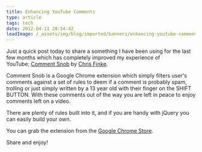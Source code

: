 ```yaml
---
title: Enhancing YouTube Comments
type: article
tags: tech
date: 2012-04-11 20:54:42
leadImage: /_assets/img/blog/imported/banners/enhancing-youtube-comments.jpg
---
```

<p>
 Just a quick post today to share a something I have been using for the last few months which has completely improved my experience of YouTube;&nbsp;<a href="http://www.chrisfinke.com/comment-snob/" target="_blank">Comment Snob</a>&nbsp;by&nbsp;<a href="http://www.chrisfinke.com/" target="_blank">Chris Finke</a>.</p>
<p class="p1">
 Comment Snob is a Google Chrome extension which simply filters user&#39;s comments against a set of rules to deem if a comment is probably spam, trolling or just simply written by a 13 year old with their finger on the SHIFT BUTTON.&nbsp;With these comments out of the way you are left in peace to enjoy comments left on a video.</p>
<p class="p1">
 There are plenty of rules built into it, and if you are handy with jQuery you can easily build your own.</p>
<p class="p1">
 You can grab the extension from the&nbsp;<a href="https://chrome.google.com/webstore/detail/gfbnmebccmipejnnlcaenkhfhniaielg" target="_blank">Google Chrome Store</a>.</p>
<p class="p1">
 Share and enjoy!</p>
